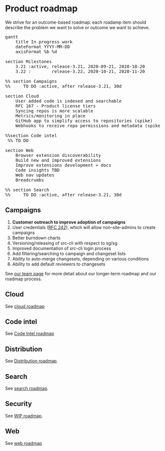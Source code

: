 # Product roadmap

We strive for an outcome-based roadmap: each roadamp item should describe the problem we want to solve or outcome we want to achieve.

<!-- Gantt chart syntax documentation: https://mermaid-js.github.io/mermaid/diagrams-and-syntax-and-examples/gantt.html -->

<pre class="mermaid" data-rendered-width="150%" data-scroll-right="50%">
gantt
    title In progress work
    dateFormat YYYY-MM-DD
    axisFormat %b %d

section Milestones
    3.21 :active, release-3.21, 2020-09-21, 2020-10-20
    3.22 :        release-3.22, 2020-10-21, 2020-11-20

%% section Campaigns
%%     TO DO :active, after release-3.21, 30d

section Cloud
    User added code is indexed and searchable                 :done,   2020-09-23, 2020-10-07
    RFC 167 - Product license tiers                           :active, 2020-10-07, 14d
    Syncing repos is more scalable                            :active, 2020-10-07, 14d
    Metrics/monitoring in place                               :active, 2020-10-07, 14d
    GitHub app to simplify access to repositories (spike)     :        2020-10-21, 2d
    Webhooks to receive repo permissions and metadata (spike) :        2020-10-21, 2d

%%section Code intel
 %% TO DO   

section Web
    Browser extension discoverability                         :done,    2020-09-28, 14d
    Build new and improved extensions                         :active,   2020-10-12, 14d
    Improve extensions development + docs                     :         2020-10-26, 14d
    Code insights TBD                                         :         2020-11-09, 14d
    Web nav updates                                           :         2020-11-09, 7d
    Breadcrumbs                                               :         2020-11-16, 7d

%% section Search
%%     TO DO :active, after release-3.21, 30d
</pre>

## Campaigns

1. **Customer outreach to improve adoption of campaigns**
1. User credentials ([RFC 242](https://docs.google.com/document/d/1SqoWWm1xs82QibrWwYsXmpmgweN6EpcKt1qXrRBjjlU/edit)), which will allow non-site-admins to create campaigns
1. Better burndown charts
1. Versioning/releasing of src-cli with respect to sg/sg
1. Improved documentation of src-cli login process
1. Add filtering/searching to campaign and changeset lists
1. Ability to auto-merge changesets, depending on various conditions
1. Ability to add default reviewers to changesets

See [our team page](https://about.sourcegraph.com/handbook/engineering/campaigns#roadmap) for more detail about our longer-term roadmap and our roadmap process.

## Cloud

See [cloud roadmap](../engineering/cloud/goals.md#roadmap)

## Code intel

See [Code Intel roadmap](../engineering/code-intelligence/goals.md#roadmap)

## Distribution

See [Distribution roadmap](https://github.com/sourcegraph/about/pull/1104).

## Search

See [search roadmap](../engineering/search/goals.md).

## Security

See [WIP roadmap](https://sourcegraph.productboard.com/feature-board/2119755-cloud).

## Web

See [web roadmap](../engineering/web/goals.md#roadmap)
